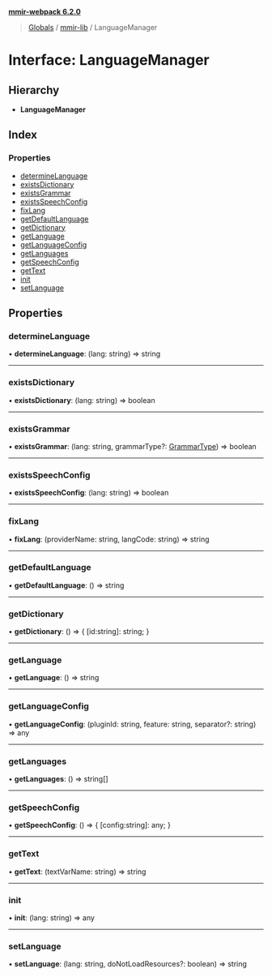 **[mmir-webpack 6.2.0](../README.md)**

> [Globals](../README.md) / [mmir-lib](../modules/mmir_lib.md) / LanguageManager

# Interface: LanguageManager

## Hierarchy

* **LanguageManager**

## Index

### Properties

* [determineLanguage](mmir_lib.languagemanager.md#determinelanguage)
* [existsDictionary](mmir_lib.languagemanager.md#existsdictionary)
* [existsGrammar](mmir_lib.languagemanager.md#existsgrammar)
* [existsSpeechConfig](mmir_lib.languagemanager.md#existsspeechconfig)
* [fixLang](mmir_lib.languagemanager.md#fixlang)
* [getDefaultLanguage](mmir_lib.languagemanager.md#getdefaultlanguage)
* [getDictionary](mmir_lib.languagemanager.md#getdictionary)
* [getLanguage](mmir_lib.languagemanager.md#getlanguage)
* [getLanguageConfig](mmir_lib.languagemanager.md#getlanguageconfig)
* [getLanguages](mmir_lib.languagemanager.md#getlanguages)
* [getSpeechConfig](mmir_lib.languagemanager.md#getspeechconfig)
* [getText](mmir_lib.languagemanager.md#gettext)
* [init](mmir_lib.languagemanager.md#init)
* [setLanguage](mmir_lib.languagemanager.md#setlanguage)

## Properties

### determineLanguage

•  **determineLanguage**: (lang: string) => string

___

### existsDictionary

•  **existsDictionary**: (lang: string) => boolean

___

### existsGrammar

•  **existsGrammar**: (lang: string, grammarType?: [GrammarType](../modules/mmir_lib.md#grammartype)) => boolean

___

### existsSpeechConfig

•  **existsSpeechConfig**: (lang: string) => boolean

___

### fixLang

•  **fixLang**: (providerName: string, langCode: string) => string

___

### getDefaultLanguage

•  **getDefaultLanguage**: () => string

___

### getDictionary

•  **getDictionary**: () => { [id:string]: string;  }

___

### getLanguage

•  **getLanguage**: () => string

___

### getLanguageConfig

•  **getLanguageConfig**: (pluginId: string, feature: string, separator?: string) => any

___

### getLanguages

•  **getLanguages**: () => string[]

___

### getSpeechConfig

•  **getSpeechConfig**: () => { [config:string]: any;  }

___

### getText

•  **getText**: (textVarName: string) => string

___

### init

•  **init**: (lang: string) => any

___

### setLanguage

•  **setLanguage**: (lang: string, doNotLoadResources?: boolean) => string
